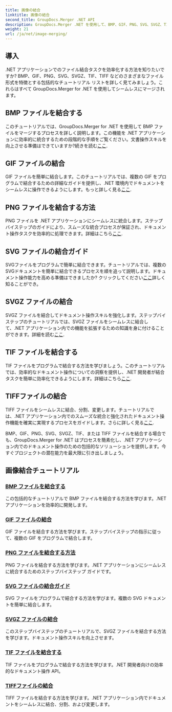 ```yaml
---
title: 画像の結合
linktitle: 画像の結合
second_title: GroupDocs.Merger .NET API
description: GroupDocs.Merger .NET を使用して、BMP、GIF、PNG、SVG、SVGZ、TIF、および TIFF ファイルをシームレスにマージします。ドキュメント操作を .NET アプリケーションに効率的に統合します。
weight: 21
url: /ja/net/image-merging/
---
```

## 導入

.NET アプリケーションでのファイル結合タスクを効率化する方法を知りたいですか? BMP、GIF、PNG、SVG、SVGZ、TIF、TIFF などのさまざまなファイル形式を特徴とする包括的なチュートリアル リストを詳しく見てみましょう。これらはすべて GroupDocs.Merger for .NET を使用してシームレスにマージされます。

## BMP ファイルを結合する

このチュートリアルでは、GroupDocs.Merger for .NET を使用して BMP ファイルをマージするプロセスを詳しく説明します。この機能を .NET アプリケーションに効率的に統合するための段階的な手順をご覧ください。文書操作スキルを向上させる準備はできていますか?続きを読む[ここ](./merge-bmp-files/).

## GIF ファイルの結合

GIF ファイルを簡単に結合します。このチュートリアルでは、複数の GIF をプログラムで結合するための詳細なガイドを提供し、.NET 環境内でドキュメントをシームレスに操作できるようにします。もっと詳しく見る[ここ](./merging-gif-files/).

## PNG ファイルを結合する方法

PNG ファイルを .NET アプリケーションにシームレスに統合します。ステップバイステップのガイドにより、スムーズな統合プロセスが保証され、ドキュメント操作タスクを効率的に処理できます。詳細はこちら[ここ](./how-to-merge-png-files/).

## SVG ファイルの結合ガイド

SVGファイルをプログラムで簡単に結合できます。チュートリアルでは、複数のSVGドキュメントを簡単に結合できるプロセスを順を追って説明します。ドキュメント操作能力を高める準備はできましたか? クリックしてください[ここ](./guide-merging-svg-files/)詳しく知ることができ。

## SVGZ ファイルの結合

SVGZ ファイルを結合してドキュメント操作スキルを強化します。ステップバイステップのチュートリアルでは、SVGZ ファイルをシームレスに結合して、.NET アプリケーション内での機能を拡張するための知識を身に付けることができます。詳細を読む[ここ](./merging-svgz-files/).

## TIF ファイルを結合する

TIF ファイルをプログラムで結合する方法を学びましょう。このチュートリアルでは、効率的なドキュメント操作についての洞察を提供し、.NET 開発者が結合タスクを簡単に効率化できるようにします。詳細はこちら[ここ](./merge-tif-files/).

## TIFFファイルの結合

TIFF ファイルをシームレスに結合、分割、変更します。チュートリアルでは、.NET アプリケーション内でのスムーズな統合と強化されたドキュメント操作機能を確実に実現するプロセスをガイドします。さらに詳しく見る[ここ](./merging-tiff-files/).

BMP、GIF、PNG、SVG、SVGZ、TIF、または TIFF ファイルを結合する場合でも、GroupDocs.Merger for .NET はプロセスを簡素化し、.NET アプリケーション内でのドキュメント操作のための包括的なソリューションを提供します。今すぐプロジェクトの潜在能力を最大限に引き出しましょう。
## 画像結合チュートリアル
### [BMP ファイルを結合する](./merge-bmp-files/)
この包括的なチュートリアルで BMP ファイルを結合する方法を学びます。.NET アプリケーションを効率的に開発します。
### [GIF ファイルの結合](./merging-gif-files/)
GIF ファイルを結合する方法を学びます。ステップバイステップの指示に従って、複数の GIF をプログラムで結合します。
### [PNG ファイルを結合する方法](./how-to-merge-png-files/)
PNG ファイルを結合する方法を学びます。.NET アプリケーションにシームレスに統合するためのステップバイステップ ガイドです。
### [SVG ファイルの結合ガイド](./guide-merging-svg-files/)
SVG ファイルをプログラムで結合する方法を学びます。複数の SVG ドキュメントを簡単に結合します。
### [SVGZ ファイルの結合](./merging-svgz-files/)
このステップバイステップのチュートリアルで、SVGZ ファイルを結合する方法を学びます。ドキュメント操作スキルを向上させます。
### [TIF ファイルを結合する](./merge-tif-files/)
TIF ファイルをプログラムで結合する方法を学びます。.NET 開発者向けの効率的なドキュメント操作 API。
### [TIFFファイルの結合](./merging-tiff-files/)
TIFF ファイルを結合する方法を学びます。.NET アプリケーション内でドキュメントをシームレスに結合、分割、および変更します。